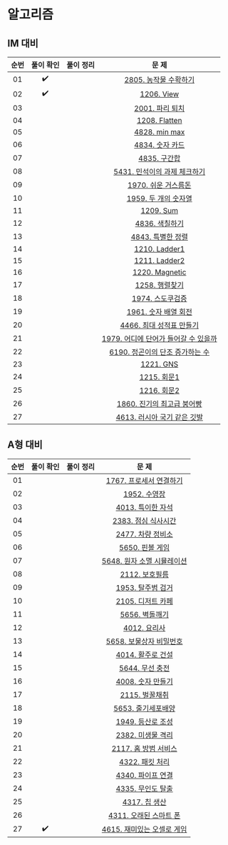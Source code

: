 # 알고리즘

## IM 대비
|          순번          |        풀이 확인         |         풀이 정리         |         문  제         |   
| :-----: | :-----: | :-----: | :-----: |
| 01 |  :heavy_check_mark:  |  | <a href="https://swexpertacademy.com/main/code/problem/problemDetail.do?contestProbId=AV7GLXqKAWYDFAXB" target="_blank">2805. 농작물 수확하기</a> | 
| 02 |  :heavy_check_mark:  |  | [1206. View](https://swexpertacademy.com/main/code/problem/problemDetail.do?contestProbId=AV134DPqAA8CFAYh) | 
| 03 |    |  | [2001. 파리 퇴치](https://swexpertacademy.com/main/code/problem/problemDetail.do?contestProbId=AV5PzOCKAigDFAUq) | 
| 04 |    |  | [1208. Flatten](https://swexpertacademy.com/main/code/problem/problemDetail.do?contestProbId=AV139KOaABgCFAYh) | 
| 05 |    |  | [4828. min max](https://swexpertacademy.com/main/learn/course/lectureProblemViewer.do) | 
| 06 |    |  | [4834. 숫자 카드](https://swexpertacademy.com/main/learn/course/lectureProblemViewer.do) | 
| 07 |    |  | [4835. 구간합](https://swexpertacademy.com/main/learn/course/lectureProblemViewer.do) | 
| 08 |    |  | [5431. 민석이의 과제 체크하기](https://swexpertacademy.com/main/code/problem/problemDetail.do?contestProbId=AWVl3rWKDBYDFAXm) | 
| 09 |    |  | [1970. 쉬운 거스름돈](https://swexpertacademy.com/main/code/problem/problemDetail.do?contestProbId=AV5PsIl6AXIDFAUq) | 
| 10 |    |  | [1959. 두 개의 숫자열](https://swexpertacademy.com/main/code/problem/problemDetail.do?contestProbId=AV5PpoFaAS4DFAUq) | 
| 11 |    |  | [1209. Sum](https://swexpertacademy.com/main/code/problem/problemDetail.do?contestProbId=AV13_BWKACUCFAYh) | 
| 12 |    |  | [4836. 색칠하기](https://swexpertacademy.com/main/learn/course/lectureProblemViewer.do) |
| 13 |    |  | [4843. 특별한 정렬](https://swexpertacademy.com/main/learn/course/lectureProblemViewer.do) | 
| 14 |    |  | [1210. Ladder1](https://swexpertacademy.com/main/code/problem/problemDetail.do?contestProbId=AV14ABYKADACFAYh) |
| 15 |    |  | [1211. Ladder2](https://swexpertacademy.com/main/code/problem/problemDetail.do?contestProbId=AV14BgD6AEECFAYh) | 
| 16 |    |  | [1220. Magnetic](https://swexpertacademy.com/main/code/problem/problemDetail.do?contestProbId=AV14hwZqABsCFAYD) |
| 17 |    |  | [1258. 행렬찾기](https://swexpertacademy.com/main/code/problem/problemDetail.do?contestProbId=AV18LoAqItcCFAZN) |
| 18 |    |  | [1974. 스도쿠검증](https://swexpertacademy.com/main/code/problem/problemDetail.do?contestProbId=AV5Psz16AYEDFAUq) |
| 19 |    |  | [1961. 숫자 배열 회전](https://swexpertacademy.com/main/code/problem/problemDetail.do?contestProbId=AV5Pq-OKAVYDFAUq) | 
| 20 |    |  | [4466. 최대 성적표 만들기](https://swexpertacademy.com/main/code/problem/problemDetail.do?contestProbId=AWOUfCJ6qVMDFAWg) |
| 21 |    |  | [1979. 어디에 단어가 들어갈 수 있을까](https://swexpertacademy.com/main/code/problem/problemDetail.do?contestProbId=AV5PuPq6AaQDFAUq) | 
| 22 |    |  | [6190. 정곤이의 단조 증가하는 수](https://swexpertacademy.com/main/code/problem/problemDetail.do?contestProbId=AWcPjEuKAFgDFAU4) | 
| 23 |    |  | [1221. GNS](https://swexpertacademy.com/main/code/problem/problemDetail.do?contestProbId=AV14jJh6ACYCFAYD) |
| 24 |    |  | [1215. 회문1](https://swexpertacademy.com/main/code/problem/problemDetail.do?contestProbId=AV14QpAaAAwCFAYi) |
| 25 |    |  | [1216. 회문2](https://swexpertacademy.com/main/searchAll/search.do?keyword=1216) |
| 26 |    |  | [1860. 진기의 최고급 붕어빵](https://swexpertacademy.com/main/code/problem/problemDetail.do?contestProbId=AV5LsaaqDzYDFAXc) |
| 27 |    |  | [4613. 러시아 국기 같은 깃발](https://swexpertacademy.com/main/code/problem/problemDetail.do?contestProbId=AWQl9TIK8qoDFAXj) |


## A형 대비
|          순번          |        풀이 확인         |         풀이 정리         |         문  제         |   
| :-----: | :-----: | :-----: | :-----: |
| 01 |    |  | [1767. 프로세서 연결하기](https://bit.ly/3oF4iz7) | 
| 02 |    |  | [1952. 수영장](https://bit.ly/3JgUKC5) | 
| 03 |    |  | [4013. 특이한 자석](https://bit.ly/3oC2YNt) |
| 04 |    |  | [2383. 점심 식사시간](https://bit.ly/3GBb9Q5) |
| 05 |    |  | [2477. 차량 정비소](https://bit.ly/3rF89ho) |
| 06 |    |  | [5650. 핀볼 게임](https://bit.ly/3gCJ3t7) |
| 07 |    |  | [5648. 원자 소멸 시뮬레이션](https://bit.ly/3rG89xS) |
| 08 |    |  | [2112. 보호필름](https://bit.ly/3HB8Xtc) |
| 09 |    |  | [1953. 탈주범 검거](https://bit.ly/3GF70dV) |
| 10 |    |  | [2105. 디저트 카페](https://bit.ly/3JdU7cw) |
| 11 |    |  | [5656. 벽돌깨기](https://bit.ly/339tQg6) |
| 12 |    |  | [4012. 요리사](https://bit.ly/362G8bk) |
| 13 |    |  | [5658. 보물상자 비밀번호](https://bit.ly/3syL4MN) |
| 14 |    |  | [4014. 활주로 건설](https://bit.ly/3rDleYq) |
| 15 |    |  | [5644. 무선 충전](https://bit.ly/3rELPog) |
| 16 |    |  | [4008. 숫자 만들기](https://bit.ly/3uEsu8D) |
| 17 |    |  | [2115. 벌꿀채취](https://bit.ly/3sw6A4t) |
| 18 |    |  | [5653. 줄기세포배양](https://bit.ly/3LpYDqo) |
| 19 |    |  | [1949. 등산로 조성](https://bit.ly/35Wj4L7) |
| 20 |    |  | [2382. 미생물 격리](https://bit.ly/3GCClOr) |
| 21 |    |  | [2117. 홈 방범 서비스](https://bit.ly/3MM28Iv) |
| 22 |    |  | [4322. 패킷 처리](https://bit.ly/3Kp8xHA) |
| 23 |    |  | [4340. 파이프 연결]() |
| 24 |    |  | [4335. 무인도 탈출]() |
| 25 |    |  | [4317. 칩 생산]() |
| 26 |    |  | [4311. 오래된 스마트 폰]() |
| 27 |  :heavy_check_mark:  |  | [4615. 재미있는 오셀로 게임](https://swexpertacademy.com/main/code/problem/problemDetail.do?contestProbId=AWQmA4uK8ygDFAXj) |

